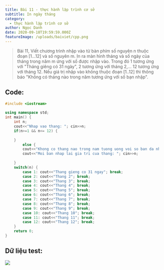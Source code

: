 ```yaml
---
title: Bài 11 - thực hành lập trình cơ sở
subtitle: In ngày tháng
category:
  - thực hành lập trình cơ sở
author: Ngọc Danh
date: 2020-09-18T19:59:59.000Z
featureImage: /uploads/baiviet/cpp.png
---
```


> Bài 11, Viết chương trình nhập vào từ bàn phím số nguyên n thuộc đoạn \[1...12\] và số nguyên m. In ra màn hình tháng và số ngày của tháng trong năm m ứng với số được nhập vào. Trong đó 1 tương ứng với "Tháng giêng có 31 ngày", 2 tương ứng với tháng 2,... 12 tương ứng với tháng 12. Nếu giá trị nhập vào không thuộc đoạn \[1..12\] thì thông báo "Không có tháng nào trong năm tương ứng với số bạn nhập".

## Code:

```c++
#include <iostream>
 
using namespace std;
int main() {
	int n;
	cout<<"Nhap vao thang: "; cin>>n;
	if(n>=1 && n<= 12) {
 
	}
		else {
		cout<<"Khong co thang nao trong nam tuong uong voi so ban da nhap"<<endl;
		cout<<"Moi ban nhap lai gia tri cua thang: "; cin>>n;
 
	}
	switch(n) {
		case 1: cout<<"Thang gieng co 31 ngay"; break;
		case 2: cout<<"Thang 2"; break;
		case 3: cout<<"Thang 3"; break;
		case 4: cout<<"Thang 4"; break;
		case 5: cout<<"Thang 5"; break;
		case 6: cout<<"Thang 6"; break;
		case 7: cout<<"Thang 7"; break;
		case 8: cout<<"Thang 8"; break;
		case 9: cout<<"Thang 9"; break;
		case 10: cout<<"Thang 10"; break;
		case 11: cout<<"Thang 11"; break;
		case 12: cout<<"Thang 12"; break;
	}
	return 0;
}
```

## Dữ liệu test:

[![](https://1.bp.blogspot.com/-NFwTd7Sd_4c/XhjfDaMuMbI/AAAAAAAAb4c/H6NhGoTBo18CitmXCcslla_pdaSOIi7WgCLcBGAsYHQ/s1600/b111.png)](https://1.bp.blogspot.com/-NFwTd7Sd_4c/XhjfDaMuMbI/AAAAAAAAb4c/H6NhGoTBo18CitmXCcslla_pdaSOIi7WgCLcBGAsYHQ/s1600/b111.png)